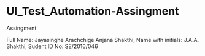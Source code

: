 # UI_Test_Automation-Assingment
Assingment

Full Name: Jayasinghe Arachchige Anjana Shakthi,
Name with initials: J.A.A. Shakthi,
Sudent ID No: SE/2016/046
